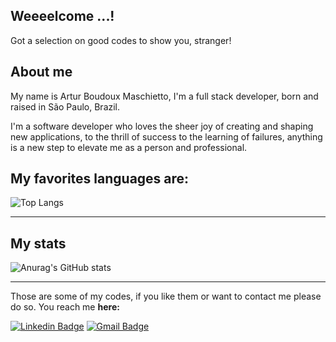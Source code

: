 <h2>Weeeelcome ...!</h2>

Got a selection on good codes to show you, stranger!

<h2>About me</h2>

My name is Artur Boudoux Maschietto, I'm a full stack developer, born and raised in São Paulo, Brazil.
<p>I'm a software developer who loves the sheer joy of creating and shaping new applications, to the thrill of success to the learning of failures, anything is a new step to elevate me as a person and professional.</p>

<h2>My favorites languages are:</h2>

![Top Langs](https://github-readme-stats.vercel.app/api/top-langs/?username=abmaschietto&exclude_repo=portfolio-tcb,abmaschietto.github.io&show_icons=true&hide=html,teX&theme=maroongold)

_____________

<h2>My stats</h2>

![Anurag's GitHub stats](https://github-readme-stats.vercel.app/api?username=abmaschietto&show_icons=true&theme=maroongold)

_____________

<p>Those are some of my codes, if you like them or want to contact me please do so. You reach me  <b>here:</b></p>

[![Linkedin Badge](https://img.shields.io/badge/-LinkedIn-blue?style=flat-round&logo=Linkedin&logoColor=white&link=https://www.linkedin.com/in/artur-boudoux/)](https://www.linkedin.com/in/artur-boudoux/) 
[![Gmail Badge](https://img.shields.io/badge/-arturboudoux@gmail.com-c14438?style=flat-round&logo=Gmail&logoColor=white&link=mailto:arturboudoux@gmail.com)](mailto:arturboudoux@gmail.com)
